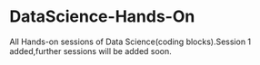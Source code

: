 # DataScience-Hands-On
All Hands-on sessions of Data Science(coding blocks).Session 1 added,further sessions will be added soon.
